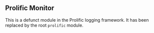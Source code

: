 ## Prolific Monitor

This is a defunct module in the Prolific logging framework. It has been replaced
by the root `prolific` module.
